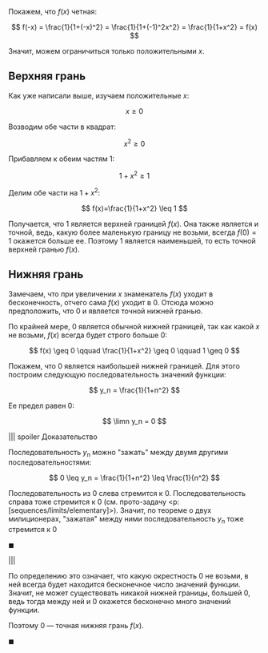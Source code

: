 Покажем, что $f(x)$ четная:

$$ f(-x) = \frac{1}{1+(-x)^2} = \frac{1}{1+(-1)^2x^2} = \frac{1}{1+x^2} = f(x) $$

Значит, можем ограничиться только положительными $x$.

## Верхняя грань

Как уже написали выше, изучаем положительные $x$:

$$ x \geq 0 $$

Возводим обе части в квадрат:

$$ x^2 \geq 0 $$

Прибавляем к обеим частям $1$:

$$ 1+x^2 \geq 1 $$

Делим обе части на $1+x^2$:

$$ f(x)=\frac{1}{1+x^2} \leq 1 $$

Получается, что $1$ является верхней границей $f(x)$. Она также является и точной, ведь, какую более маленькую границу не возьми, всегда $f(0) = 1$ окажется больше ее. Поэтому $1$ является наименьшей, то есть точной верхней гранью $f(x)$.

## Нижняя грань

Замечаем, что при увеличении $x$ знаменатель $f(x)$ уходит в бесконечность, отчего сама $f(x)$ уходит в $0$. Отсюда можно предположить, что $0$ и является точной нижней гранью.

По крайней мере, $0$ является обычной нижней границей, так как какой $x$ не возьми, $f(x)$ всегда будет строго больше $0$:

$$ f(x) \geq 0 \qquad \frac{1}{1+x^2} \geq 0 \qquad 1 \geq 0 $$

Покажем, что $0$ является наибольшей нижней границей. Для этого построим следующую последовательность значений функции:

$$ y_n = \frac{1}{1+n^2} $$

Ее предел равен $0$:

$$ \limn y_n = 0 $$

||| spoiler Доказательство

Последовательность $y_n$ можно "зажать" между двумя другими последовательностями:

$$ 0 \leq y_n = \frac{1}{1+n^2} \leq \frac{1}{n^2} $$

Последовательность из $0$ слева стремится к $0$. Последовательность справа тоже стремится к $0$ (см. прото-задачу <p:[sequences/limits/elementary]>). Значит, по теореме о двух милиционерах, "зажатая" между ними последовательность $y_n$ тоже стремится к $0$

$\blacksquare$

|||

По определению это означает, что какую окрестность $0$ не возьми, в ней всегда будет находится бесконечное число значений функции. Значит, не может существовать никакой нижней границы, большей $0$, ведь тогда между ней и $0$ окажется бесконечно много значений функции.

Поэтому $0$ — точная нижняя грань $f(x)$.

$\blacksquare$